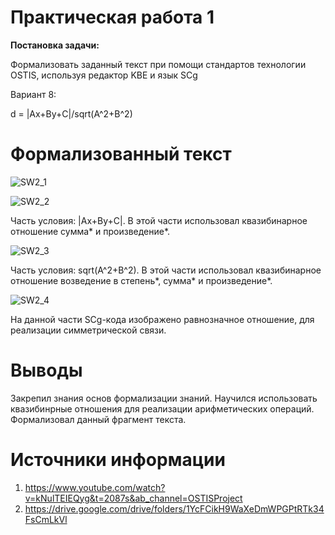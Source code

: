 # Практическая работа 1

<b>Постановка задачи:</b> 

Формализовать заданный текст при помощи стандартов технологии OSTIS, используя редактор KBE и
язык SCg

Вариант 8:

d = |Ax+By+C|/sqrt(A^2+B^2)

# Формализованный текст

![SW2_1](https://github.com/iit-22170x/RPIIS/blob/%D0%9A%D1%80%D1%8E%D0%BA_%D0%92_%D0%92/sem2/pictures/SW2_1.png)

![SW2_2](https://github.com/iit-22170x/RPIIS/blob/%D0%9A%D1%80%D1%8E%D0%BA_%D0%92_%D0%92/sem2/pictures/SW2_2.png)

Часть условия: |Ax+By+C|. В этой части использовал квазибинарное отношение сумма* и произведение*.

![SW2_3](https://github.com/iit-22170x/RPIIS/blob/%D0%9A%D1%80%D1%8E%D0%BA_%D0%92_%D0%92/sem2/pictures/SW2_3.png)

Часть условия: sqrt(A^2+B^2). В этой части использовал квазибинарное отношение возведение в степень*, сумма* и произведение*.

![SW2_4](https://github.com/iit-22170x/RPIIS/blob/%D0%9A%D1%80%D1%8E%D0%BA_%D0%92_%D0%92/sem2/pictures/SW2_4.png)

На данной части SCg-кода изображено равнозначное отношение, для реализации симметрической связи.

# Выводы

Закрепил знания основ формализации знаний. Научился использовать квазибинрные отношения для реализации арифметических операций. Формализовал данный фрагмент текста.

# Источники информации

1. https://www.youtube.com/watch?v=kNulTEIEQyg&t=2087s&ab_channel=OSTISProject
2. https://drive.google.com/drive/folders/1YcFCikH9WaXeDmWPGPtRTk34FsCmLkVl